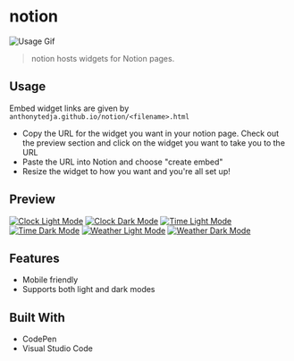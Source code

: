 # notion

![Usage Gif](assets/usage.gif)

> notion hosts widgets for Notion pages.

## Usage

Embed widget links are given by `anthonytedja.github.io/notion/<filename>.html`

- Copy the URL for the widget you want in your notion page. Check out the preview section and click on the widget you want to take you to the URL
- Paste the URL into Notion and choose "create embed"
- Resize the widget to how you want and you're all set up!

## Preview

[![Clock Light Mode](assets/clock-light.jpg)](https://anthonytedja.github.io/notion/clock-light.html)
[![Clock Dark Mode](assets/clock-dark.jpg)](https://anthonytedja.github.io/notion/clock-dark.html)
[![Time Light Mode](assets/time-light.jpg)](https://anthonytedja.github.io/notion/time-light.html)
[![Time Dark Mode](assets/time-dark.jpg)](https://anthonytedja.github.io/notion/time-dark.html)
[![Weather Light Mode](assets/weather-light.jpg)](https://anthonytedja.github.io/notion/weather-light.html)
[![Weather Dark Mode](assets/weather-dark.jpg)](https://anthonytedja.github.io/notion/weather-dark.html)

## Features

- Mobile friendly
- Supports both light and dark modes

## Built With

- CodePen
- Visual Studio Code
